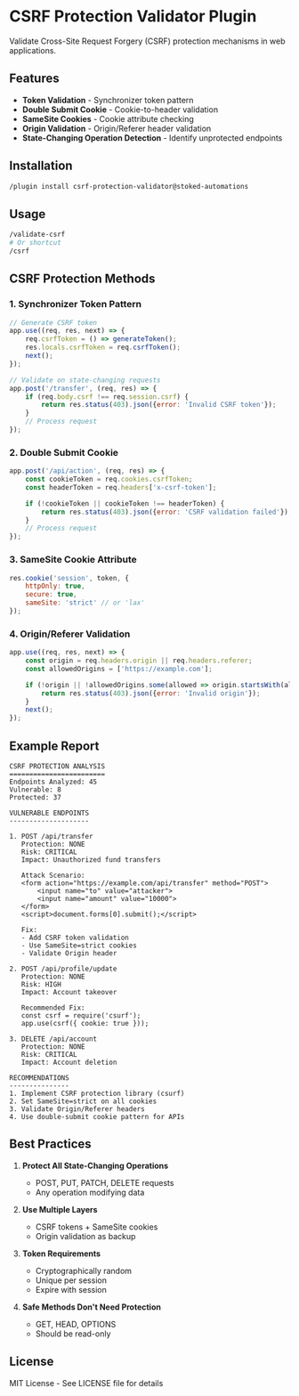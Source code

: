 # CSRF Protection Validator Plugin

Validate Cross-Site Request Forgery (CSRF) protection mechanisms in web applications.

## Features

- **Token Validation** - Synchronizer token pattern
- **Double Submit Cookie** - Cookie-to-header validation
- **SameSite Cookies** - Cookie attribute checking
- **Origin Validation** - Origin/Referer header validation
- **State-Changing Operation Detection** - Identify unprotected endpoints

## Installation

```bash
/plugin install csrf-protection-validator@stoked-automations
```

## Usage

```bash
/validate-csrf
# Or shortcut
/csrf
```

## CSRF Protection Methods

### 1. Synchronizer Token Pattern
```javascript
// Generate CSRF token
app.use((req, res, next) => {
    req.csrfToken = () => generateToken();
    res.locals.csrfToken = req.csrfToken();
    next();
});

// Validate on state-changing requests
app.post('/transfer', (req, res) => {
    if (req.body.csrf !== req.session.csrf) {
        return res.status(403).json({error: 'Invalid CSRF token'});
    }
    // Process request
});
```

### 2. Double Submit Cookie
```javascript
app.post('/api/action', (req, res) => {
    const cookieToken = req.cookies.csrfToken;
    const headerToken = req.headers['x-csrf-token'];

    if (!cookieToken || cookieToken !== headerToken) {
        return res.status(403).json({error: 'CSRF validation failed'});
    }
    // Process request
});
```

### 3. SameSite Cookie Attribute
```javascript
res.cookie('session', token, {
    httpOnly: true,
    secure: true,
    sameSite: 'strict' // or 'lax'
});
```

### 4. Origin/Referer Validation
```javascript
app.use((req, res, next) => {
    const origin = req.headers.origin || req.headers.referer;
    const allowedOrigins = ['https://example.com'];

    if (!origin || !allowedOrigins.some(allowed => origin.startsWith(allowed))) {
        return res.status(403).json({error: 'Invalid origin'});
    }
    next();
});
```

## Example Report

```
CSRF PROTECTION ANALYSIS
========================
Endpoints Analyzed: 45
Vulnerable: 8
Protected: 37

VULNERABLE ENDPOINTS
--------------------

1. POST /api/transfer
   Protection: NONE
   Risk: CRITICAL
   Impact: Unauthorized fund transfers

   Attack Scenario:
   <form action="https://example.com/api/transfer" method="POST">
       <input name="to" value="attacker">
       <input name="amount" value="10000">
   </form>
   <script>document.forms[0].submit();</script>

   Fix:
   - Add CSRF token validation
   - Use SameSite=strict cookies
   - Validate Origin header

2. POST /api/profile/update
   Protection: NONE
   Risk: HIGH
   Impact: Account takeover

   Recommended Fix:
   const csrf = require('csurf');
   app.use(csrf({ cookie: true }));

3. DELETE /api/account
   Protection: NONE
   Risk: CRITICAL
   Impact: Account deletion

RECOMMENDATIONS
---------------
1. Implement CSRF protection library (csurf)
2. Set SameSite=strict on all cookies
3. Validate Origin/Referer headers
4. Use double-submit cookie pattern for APIs
```

## Best Practices

1. **Protect All State-Changing Operations**
   - POST, PUT, PATCH, DELETE requests
   - Any operation modifying data

2. **Use Multiple Layers**
   - CSRF tokens + SameSite cookies
   - Origin validation as backup

3. **Token Requirements**
   - Cryptographically random
   - Unique per session
   - Expire with session

4. **Safe Methods Don't Need Protection**
   - GET, HEAD, OPTIONS
   - Should be read-only

## License

MIT License - See LICENSE file for details
